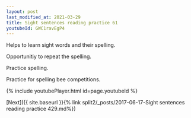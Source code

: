 ```yaml
---
layout: post
last_modified_at: 2021-03-29
title: Sight sentences reading practice 61
youtubeId: GWC1ravEgP4
---
```

 
 
Helps to learn sight words and their spelling.

Opportunitiy to repeat the spelling. 

Practice spelling. 
 
Practice for spelling bee competitions. 
 
{% include youtubePlayer.html id=page.youtubeId %}
 
 

[Next]({{ site.baseurl }}{% link  split2/_posts/2017-06-17-Sight sentences reading practice 429.md%})
 
